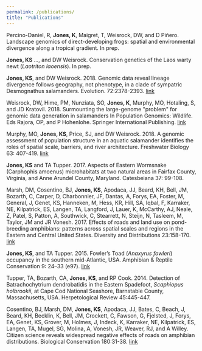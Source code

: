 ```yaml
---
permalink: /publications/
title: "Publications"
---
```


Percino-Daniel, R, **Jones, K**, Maigret, T, Weisrock, DW, and D Piñero. Landscape genomics of direct-developing frogs: spatial and environmental divergence along a tropical gradient. In prep.

**Jones, KS** ..., and DW Weisrock. Conservation genetics of the Laos warty newt (*Laotriton laoensis*). In prep.

**Jones, KS**, and DW Weisrock. 2018. Genomic data reveal lineage divergence follows geography, not phenotype, in a clade of sympatric Desmognathus salamanders. Evolution. 72:2378-2393. [link](https://onlinelibrary.wiley.com/doi/abs/10.1111/evo.13606)

Weisrock, DW, Hime, PM, Nunziata, SO, **Jones, K**, Murphy, MO, Hotaling, S, and JD Kratovil. 2018. Surmounting the large-genome "problem" for genomic data generation in salamanders In Population Genomics: Wildlife. Eds Rajora, OP, and P Hohenlohe. Springer International Publishing. [link](https://link.springer.com/chapter/10.1007/13836_2018_36)

Murphy, MO, **Jones, KS**, Price, SJ, and DW Weisrock. 2018. A genomic assessment of population structure in an aquatic salamander identifies the roles of spatial scale, barriers, and river architecture. Freshwater Biology 63: 407-419. [link](https://onlinelibrary.wiley.com/doi/abs/10.1111/fwb.13071)

**Jones, KS** and TA Tupper. 2017. Aspects of Eastern Wormsnake (Carphophis amoenus) microhabitats at two natural areas in Fairfax County, Virginia, and Anne Arundel County, Maryland. Catesbeiana 37: 99-108.

Marsh, DM, Cosentino, BJ, **Jones, KS**, Apodaca, JJ, Beard, KH, Bell, JM, Bozarth, C, Carper, D, Charbonnier, JF, Dantas, A, Forys, EA, Foster, M, General, J, Genet, KS, Hanneken, M, Hess, KR, Hill, SA, Iqbal, F, Karraker, NE, Kilpatrick, ES, Langen, TA, Langford, J, Lauer, K, McCarthy, AJ, Neale, Z, Patel, S, Patton, A, Southwick, C, Stearrett, N, Steijn, N, Tasleem, M, Taylor, JM and JR Vonesh. 2017. Effects of roads and land use on pond-breeding amphibians: patterns across spatial scales and regions in the Eastern and Central United States. Diversity and Distributions 23:158-170. [link](https://onlinelibrary.wiley.com/doi/full/10.1111/ddi.12516)

**Jones, KS**, and TA Tupper. 2015. Fowler’s Toad (*Anaxyrus fowleri*) occupancy in the southern mid-Atlantic, USA. Amphibian & Reptile Conservation 9: 24–33 (e97). [link](http://amphibian-reptile-conservation.org/pdfs/Volume/Vol_9_no_1/ARC_9_1_[General_Section]_24-33_e97_low_res.pdf)

Tupper, TA, Bozarth, CA, **Jones, KS**, and RP Cook. 2014. Detection of Batrachochytrium dendrobatidis in the Eastern Spadefoot, *Scaphiopus holbrookii*, at Cape Cod National Seashore, Barnstable County, Massachusetts, USA. Herpetological Review 45:445-447.

Cosentino, BJ, Marsh, DM, **Jones, KS**, Apodaca, JJ, Bates, C, Beach, J, Beard, KH, Becklin, K, Bell, JM, Crockett, C, Fawson, G, Fjelsted, J, Forys, EA, Genet, KS, Grover, M, Holmes, J, Indeck, K, Karraker, NE, Kilpatrick, ES, Langen, TA, Mugel, SG, Molina, A, Vonesh, JR, Weaver, RJ, and A Willey. Citizen science reveals widespread negative effects of roads on amphibian distributions. Biological Conservation 180:31-38. [link](https://www.sciencedirect.com/science/article/abs/pii/S0006320714003449)
